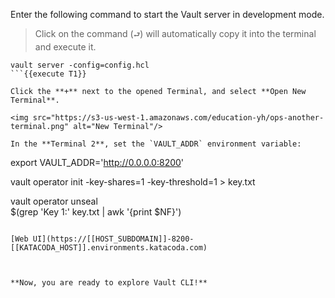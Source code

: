 Enter the following command to start the Vault server in development mode.  

> Click on the command (`⮐`) will automatically copy it into the terminal and execute it.

```
vault server -config=config.hcl
```{{execute T1}}

Click the **+** next to the opened Terminal, and select **Open New Terminal**.

<img src="https://s3-us-west-1.amazonaws.com/education-yh/ops-another-terminal.png" alt="New Terminal"/>

In the **Terminal 2**, set the `VAULT_ADDR` environment variable:

```
export VAULT_ADDR='http://0.0.0.0:8200'

vault operator init -key-shares=1 -key-threshold=1 > key.txt

vault operator unseal \
    $(grep 'Key 1:' key.txt | awk '{print $NF}')
```{{execute T2}}

[Web UI](https://[[HOST_SUBDOMAIN]]-8200-[[KATACODA_HOST]].environments.katacoda.com)



**Now, you are ready to explore Vault CLI!**
